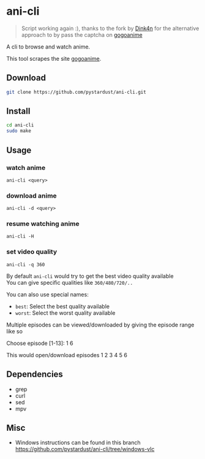 # ani-cli

> Script working again :), thanks to the fork by
> [Dink4n](https://github.com/Dink4n/ani-cli) for the alternative approach to
> by pass the captcha on [gogoanime](https://gogoanime.vc)

A cli to browse and watch anime.

This tool scrapes the site [gogoanime](https://gogoanime.pe).

## Download

```bash
git clone https://github.com/pystardust/ani-cli.git
```

## Install

```bash
cd ani-cli
sudo make
```

## Usage

  ### watch anime
  ``ani-cli <query>``

  ### download anime
  ``ani-cli -d <query>``

  ### resume watching anime
  ``ani-cli -H``

  ### set video quality
  ``ani-cli -q 360``

By default `ani-cli` would try to get the best video quality available  
You can give specific qualities like `360/480/720/..`

You can also use special names:

* `best`: Select the best quality available
* `worst`: Select the worst quality available

Multiple episodes can be viewed/downloaded by giving the episode range like so

  Choose episode [1-13]: 1 6

This would open/download episodes 1 2 3 4 5 6

## Dependencies

* grep
* curl
* sed
* mpv

## Misc

- Windows instructions can be found in this branch https://github.com/pystardust/ani-cli/tree/windows-vlc
